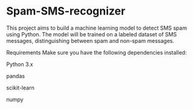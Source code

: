 # Spam-SMS-recognizer
This project aims to build a machine learning model to detect SMS spam using Python. The model will be trained on a labeled dataset of SMS messages, distinguishing between spam and non-spam messages.

Requirements
Make sure you have the following dependencies installed:

Python 3.x

pandas

scikit-learn

numpy
